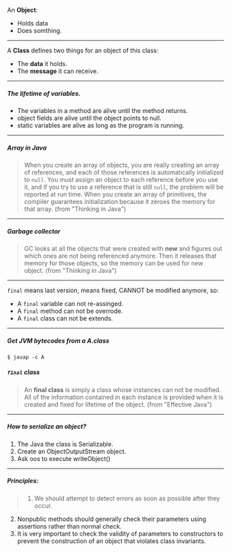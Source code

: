 An **Object**:
* Holds data
* Does somthing.

---

A **Class** defines two things for an object of this class:
* The **data** it holds. 
* The **message** it can receive. 

---

##### The lifetime of variables.
* The variables in a method are alive until the method returns.
* object fields are alive until the object points to null.
* static variables are alive as long as the program is running. 

---

##### Array in Java
> When you create an array of objects, you are really creating an array of references, and each of those references is automatically initialized to `null`. You must assign an object to each reference before you use it, and if you try to use a reference that is still `null`, the problem will be reported at run time. When you create an array of primitives, the compiler guarantees initialization because it zeroes the memory for that array. (from "Thinking in Java")

---

##### Garbage collector
> GC looks at all the objects that were created with **new** and figures out which ones are not being referenced anymore. Then it releases that memory for those objects, so the memory can be used for new object. (from "Thinking in Java")

---

`final` means last version, means fixed, CANNOT be modified anymore, so:  
* A `final` variable can not re-assinged.
* A `final` method can not be overrode.
* A `final` class can not be extends.

---

##### Get JVM bytecodes from a A.class
    $ javap -c A

##### `final` class
> An **final class** is simply a class whose instances can not be modified. All of the information contained in each instance is provided when it is created and fixed for lifetime of the object. (from "Effective Java")

---

##### How to serialize an object?
1. The Java the class is Serializable.
2. Create an ObjectOutputStream object.
3. Ask oos to execute writeObject()

---

##### Principles:
> 1. We should attempt to detect errors as soon as possible after they occur.
2. Nonpublic methods should generally check their parameters using assertions rather than normal check.
3. It is very important to check the validity of parameters to constructors to prevent the construction of an object that violates class invariants.

